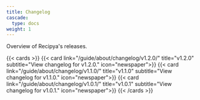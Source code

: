 ```yaml
---
title: Changelog
cascade:
  type: docs
weight: 1
---
```


Overview of Recipya's releases.

{{< cards >}}
    {{< card link="/guide/about/changelog/v1.2.0/"
        title="v1.2.0"
        subtitle="View changelog for v1.2.0."
        icon="newspaper">}}
    {{< card link="/guide/about/changelog/v1.1.0/"
        title="v1.1.0"
        subtitle="View changelog for v1.1.0."
        icon="newspaper">}}
    {{< card link="/guide/about/changelog/v1.0.1/"
        title="v1.0.1"
        subtitle="View changelog for v1.0.1."
        icon="newspaper">}}
{{< /cards >}}
